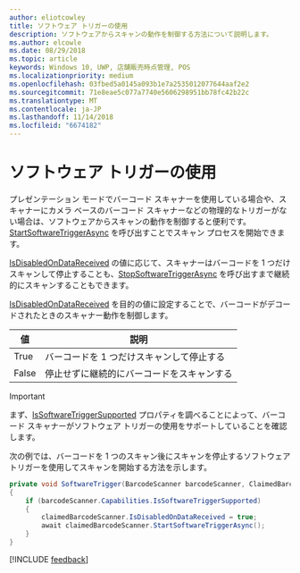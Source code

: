```yaml
---
author: eliotcowley
title: ソフトウェア トリガーの使用
description: ソフトウェアからスキャンの動作を制御する方法について説明します。
ms.author: elcowle
ms.date: 08/29/2018
ms.topic: article
keywords: Windows 10, UWP, 店舗販売時点管理, POS
ms.localizationpriority: medium
ms.openlocfilehash: 03fbed5a0145a093b1e7a2535012077644aaf2e2
ms.sourcegitcommit: 71e8eae5c077a7740e5606298951bb78fc42b22c
ms.translationtype: MT
ms.contentlocale: ja-JP
ms.lasthandoff: 11/14/2018
ms.locfileid: "6674182"
---
```

# <a name="use-a-software-trigger"></a>ソフトウェア トリガーの使用

プレゼンテーション モードでバーコード スキャナーを使用している場合や、スキャナーにカメラ ベースのバーコード スキャナーなどの物理的なトリガーがない場合は、ソフトウェアからスキャンの動作を制御すると便利です。 [StartSoftwareTriggerAsync](https://docs.microsoft.com/uwp/api/windows.devices.pointofservice.claimedbarcodescanner.startsoftwaretriggerasync#Windows_Devices_PointOfService_ClaimedBarcodeScanner_StartSoftwareTriggerAsync) を呼び出すことでスキャン プロセスを開始できます。

[IsDisabledOnDataReceived](https://docs.microsoft.com/uwp/api/windows.devices.pointofservice.claimedbarcodescanner.isdisabledondatareceived#Windows_Devices_PointOfService_ClaimedBarcodeScanner_IsDisabledOnDataReceived) の値に応じて、スキャナーはバーコードを 1 つだけスキャンして停止することも、[StopSoftwareTriggerAsync](https://docs.microsoft.com/uwp/api/windows.devices.pointofservice.claimedbarcodescanner.stopsoftwaretriggerasync#Windows_Devices_PointOfService_ClaimedBarcodeScanner_StopSoftwareTriggerAsync) を呼び出すまで継続的にスキャンすることもできます。

[IsDisabledOnDataReceived](https://docs.microsoft.com/uwp/api/windows.devices.pointofservice.claimedbarcodescanner.isdisabledondatareceived#Windows_Devices_PointOfService_ClaimedBarcodeScanner_IsDisabledOnDataReceived) を目的の値に設定することで、バーコードがデコードされたときのスキャナー動作を制御します。

| 値 | 説明 |
| ----- | ----------- |
| True   | バーコードを 1 つだけスキャンして停止する |
| False  | 停止せずに継続的にバーコードをスキャンする |


> [!Important]
> まず、[IsSoftwareTriggerSupported](https://docs.microsoft.com/uwp/api/windows.devices.pointofservice.barcodescannercapabilities.issoftwaretriggersupported#Windows_Devices_PointOfService_BarcodeScannerCapabilities_IsSoftwareTriggerSupported) プロパティを調べることによって、バーコード スキャナーがソフトウェア トリガーの使用をサポートしていることを確認します。

次の例では、バーコードを 1 つのスキャン後にスキャンを停止するソフトウェア トリガーを使用してスキャンを開始する方法を示します。

```cs
private void SoftwareTrigger(BarcodeScanner barcodeScanner, ClaimedBarcodeScanner claimedBarcodeScanner) 
{
    if (barcodeScanner.Capabilities.IsSoftwareTriggerSupported)
    {
        claimedBarcodeScanner.IsDisabledOnDataReceived = true;
        await claimedBarcodeScanner.StartSoftwareTriggerAsync();
    }
}
```

[!INCLUDE [feedback](./includes/pos-feedback.md)]
